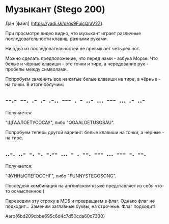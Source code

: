 # Музыкант (Stego 200)

Дан [файл] (https://yadi.sk/d/qs9FuicQraV2Z).

При просмотре видео видно, что музыкант играет различные последовательности клавиш разными руками.

Ни одна из последовательностей не превышает четырёх нот.

Можно сделать предположение, что перед нами - азбука Морзе. Что белые и чёрные клавиши - это точки и тире, а чередование рук - пробелы между символами.

Попробуем заменить все нажатые белые клавиши на тире, а чёрные - на точки. В итоге получим:

## --.-  --.  .-  .-  .-..  ---  .  -  ..-  ...  ---  ...  .-  ..-

Получается:

"ЩГААЛОЕТУСОСАУ", либо "QGAALOETUSOSAU".

Попробуем теперь другой вариант: белые клавиши на точки, а чёрные - на тире.

## ..-.  ..-  -.  -.  -.--  ...  -  .  --.  ---  ...  ---  -.  --.

Получается:

"ФУННЫСТЕГОСОНГ", либо "FUNNYSTEGOSONG".

Последняя комбинация на английском языке представляет из себя что-то осмысленное:)

Переводим эту строку в MD5 и превращаем в флаг. Однако флаг не подходит... Заменим заглавные буквы, на строчные. Флаг подходит!

Aero{6bd209cbbe695c6d4c7d50cda60c7300}
